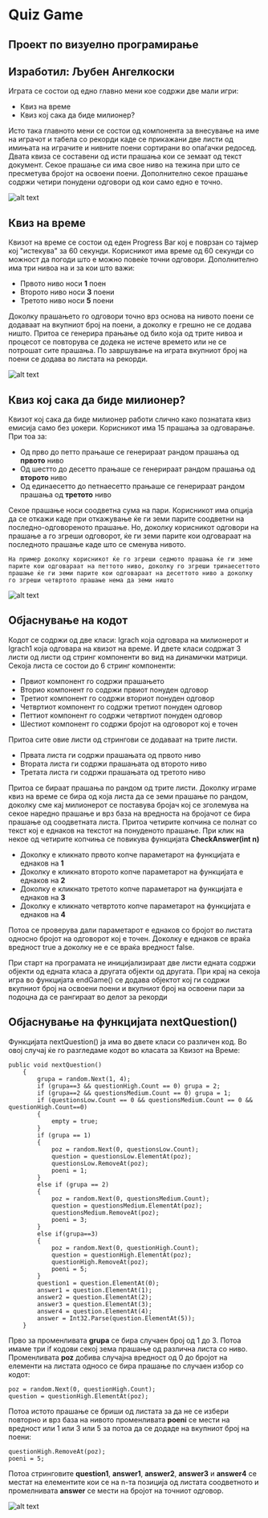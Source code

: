 # Quiz Game
## Проект по визуелно програмирање
## Изработил: Љубен Ангелкоски

Играта се состои од едно главно мени кое содржи две мали игри:

- Квиз на време
- Квиз кој сака да биде милионер?

Исто така главното мени се состои од компонента за внесување на име на играчот и табела со рекорди каде се прикажани две листи од имињата на играчите и нивните поени сортирани во опаѓачки редосед. Двата квиза се составени од исти прашања кои се земаат од текст документ. Секое прашање си има свое ниво на тежина при што се пресметува бројот на освоени поени. Дополнително секое прашање содржи четири понудени одговори од кои само едно е точно.

![alt text](https://raw.githubusercontent.com/ljuben97/QuizGame/master/WindowsFormsApp1/Screenshots/68747470733a2f2f696d6167652e6962622e636f2f6234363039642f43617074757265312e706e67.png)


## Квиз на време

Квизот на време се состои од еден Progress Bar кој е поврзан со тајмер кој "истекува" за 60 секунди. Корисникот има време од 60 секунди со можност да погоди што е можно повеќе точни одговори. Дополнително има три нивоа на и за кои што важи:

- Првото ниво носи **1** поен
- Второто ниво носи **3** поени
- Третото ниво носи **5** поени

Доколку прашањето го одговори точно врз основа на нивото поени се додаваат на вкупниот број на поени, а доколку е грешно не се додава ништо. Притоа се генерира прањање од било која од трите нивоа и процесот се повторува се додека не истече времето или не се потрошат сите прашања. По завршување на играта вкупниот број на поени се додава во листата на рекорди.

![alt text](https://raw.githubusercontent.com/ljuben97/QuizGame/master/WindowsFormsApp1/Screenshots/68747470733a2f2f696d6167652e6962622e636f2f655866684e792f43617074757265322e706e67.png)

## Квиз кој сака да биде милионер?

Квизот кој сака да биде милионер работи слично како познатата квиз емисија само без џокери. Корисникот има 15 прашања за одговарање. При тоа за:

- Од прво до петто прањаше се генерираат рандом прашања од **првото** ниво
- Од шестто до десетто прањаше се генерираат рандом прашања од **второто** ниво
- Од единаесетто до петнаесетто прањаше се генерираат рандом прашања од **третото** ниво

Секое прашање носи соодветна сума на пари. Корисникот има опција да се откажи каде при откажување ќе ги земи парите соодветни на последно-одговореното прашање. Но, доколку корисникот одговори на прашање а го згреши одговорот, ќе ги земи парите кои одговараат на последното прашање каде што се сменува нивото.

```
На пример доколку корисникот ќе го згреши седмото прашања ќе ги земе парите кои одговараат на петтото ниво, доколку го згреши тринаесеттото прашање ќе ги земи парите кои одговараат на десеттото ниво а доколку го згреши четвртото прашање нема да земи ништо
```

![alt text](https://raw.githubusercontent.com/ljuben97/QuizGame/master/WindowsFormsApp1/Screenshots/68747470733a2f2f696d6167652e6962622e636f2f6457556268792f43617074757265332e706e67.png)

## Објаснување на кодот

Кодот се содржи од две класи: Igrach која одговара на милионерот и Igrach1 која одговара на квизот на време. И двете класи содржат 3 листи од листи од стринг компоненти во вид на динамички матрици. Секоја листа се состои до 6 стринг компоненти:

- Првиот компонент го содржи прашањето
- Вторио компонент го содржи првиот понуден одговор 
- Третиот компонент го содржи вториот понуден одговор 
- Четвртиот компонент го содржи третиот понуден одговор 
- Петтиот компонент го содржи четвртиот понуден одговор 
- Шестиот компонент го содржи бројот на одговорот кој е точен

Притоа сите овие листи од стрингови се додаваат на трите листи.

- Првата листа ги содржи прашањата од првото ниво
- Втората листа ги содржи прашањата од второто ниво
- Третата листа ги содржи прашањата од третото ниво

Притоа се бираат прашања по рандом од трите листи. Доколку играме квиз на време се бира од која листа да се земи прашање по рандом, доколку сме кај милионерот се поставува бројач кој се зголемува на секое наредно прашање и врз база на вредноста на бројачот се бира прашање од соодветната листа. Притоа четирите копчина се полнат со текст кој е еднаков на текстот на понуденото прашање. При клик на некое од четирите копчиња се повикува функцијата **CheckAnswer(int n)**

- Доколку е кликнато првото копче параметарот на функцијата е еднаков на **1**
- Доколку е кликнато второто копче параметарот на функцијата е еднаков на **2**
- Доколку е кликнато третото копче параметарот на функцијата е еднаков на **3**
- Доколку е кликнато четвртото копче параметарот на функцијата е еднаков на **4**

Потоа се проверува дали параметарот е еднаков со бројот во листата односно бројот на одговорот кој е точен. Доколку е еднаков се враќа вредност true а доколку не е се враќа вредност false.

При старт на програмата не иницијализираат две листи едната содржи објекти од едната класа а другата објекти од другата. При крај на секоја игра во функцијата endGame() се додава објектот кој ги содржи вкупниот број на освоени поени и вкупниот број на освоени пари за подоцна да се рангираат во делот за рекорди

## Објаснување на функцијата nextQuestion()

Функцијата nextQuestion() ја има во двете класи со различен код. Во овој случај ќе го разгледаме кодот во класата за Квизот на Време:

```
public void nextQuestion()
    {
        grupa = random.Next(1, 4);
        if (grupa==3 && questionHigh.Count == 0) grupa = 2;
        if (grupa==2 && questionsMedium.Count == 0) grupa = 1;
        if (questionsLow.Count == 0 && questionsMedium.Count == 0 && questionHigh.Count==0)
        {
            empty = true;
        }
        if (grupa == 1)
        {
            poz = random.Next(0, questionsLow.Count);
            question = questionsLow.ElementAt(poz);
            questionsLow.RemoveAt(poz);
            poeni = 1;
        }
        else if (grupa == 2)
        {
            poz = random.Next(0, questionsMedium.Count);
            question = questionsMedium.ElementAt(poz);
            questionsMedium.RemoveAt(poz);
            poeni = 3;
        }
        else if(grupa==3)
        {
            poz = random.Next(0, questionHigh.Count);
            question = questionHigh.ElementAt(poz);
            questionHigh.RemoveAt(poz);
            poeni = 5;
        }
        question1 = question.ElementAt(0);
        answer1 = question.ElementAt(1);
        answer2 = question.ElementAt(2);
        answer3 = question.ElementAt(3);
        answer4 = question.ElementAt(4);
        answer = Int32.Parse(question.ElementAt(5));
    }
```
 
 Прво за променливата **grupa** се бира случаен број од 1 до 3. Потоа имаме три if кодови секој зема прашање од различна листа со ниво. Променливата **poz** добива случајна вредност од 0 до бројот на елементи на листата односо се бира прашање по случаен избор со кодот:

```
poz = random.Next(0, questionHigh.Count);
question = questionHigh.ElementAt(poz);
```

Потоа истото прашање се бриши од листата за да не се избери повторно и врз база на нивото променливата **poeni** се мести на вредност или 1 или 3 или 5 за потоа да се додаде на вкупниот број на поени:

```
questionHigh.RemoveAt(poz);
poeni = 5;
```

Потоа стринговите **question1**, **answer1**, **answer2**,  **answer3** и **answer4** се местат на елементите кои се на n-та позиција од листата соодветното и промелнивата **answer** се мести на бројот на точниот одговор.

![alt text](https://raw.githubusercontent.com/ljuben97/QuizGame/master/WindowsFormsApp1/Screenshots/68747470733a2f2f696d6167652e6962622e636f2f6d6a4d7032792f43617074757265342e706e67.png)